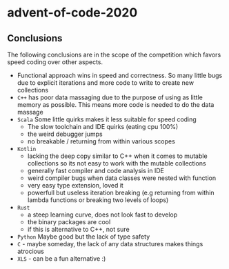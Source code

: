 # advent-of-code-2020

## Conclusions

The following conclusions are in the scope of the competition which favors speed coding over other aspects. 

 * Functional approach wins in speed and correctness. So many little bugs due to explicit iterations and more code to write to create new collections
 * `C++` has poor data massaging due to the purpose of using as little memory as possible. This means more code is needed to do the data massage
 * `Scala` Some little quirks makes it less suitable for speed coding
   * The slow toolchain and IDE quirks (eating cpu 100%)
   * the weird debugger jumps
   * no breakable / returning from within various scopes
 * `Kotlin` 
   * lacking the deep copy similar to C++ when it comes to mutable collections so its not easy to work with the mutable collections
   * generally fast compiler and code analysis in IDE
   * weird compiler bugs when data classes were nested with function
   * very easy type extension, loved it
   * powerfull but useless iteration breaking (e.g returning from within lambda functions or breaking two levels of loops)
 * `Rust` 
   * a steep learning curve, does not look fast to develop 
   * the binary packages are cool
   * if this is alternative to C++, not sure
 * `Python` Maybe good but the lack of type safety
 * `C` - maybe someday, the lack of any data structures makes things atrocious
 * `XLS` - can be a fun alternative :)
